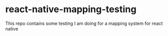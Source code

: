 # react-native-mapping-testing


This repo contains some testing I am doing for a mapping system for react native

